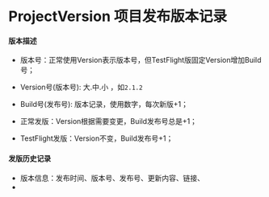 #  ProjectVersion 项目发布版本记录

#### 版本描述

* 版本号：正常使用Version表示版本号，但TestFlight版固定Version增加Build号；
* Version号(版本号): 大.中.小 ，如```2.1.2```
* Build号(发布号): 版本记录，使用数字，每次新版+1；

* 正常发版：Version根据需要变更，Build发布号总是+1；
* TestFlight发版：Version不变，Build发布号+1；

#### 发版历史记录

* 版本信息：发布时间、版本号、发布号、更新内容、链接、
* 



